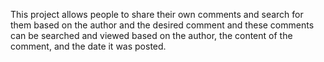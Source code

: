 This project allows people to share their own comments and search for them based on the author and the desired comment and these comments can be searched and viewed based on the author, the content of the comment, and the date it was posted.



